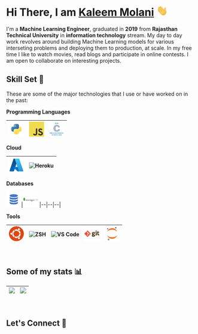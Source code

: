 
<h1>Hi There, I am <a  href="https://kaleemmolani.com/">Kaleem Molani</a> <img  src="https://raw.githubusercontent.com/ABSphreak/ABSphreak/master/gifs/Hi.gif" width="30px"></h1>

I'm a **Machine Learning Engineer**, graduated in **2019** from **Rajasthan Technical University** in **information technology** stream. My day to day work revolves around building Machine Learning models for various interseting problems and deploying them to production, at scale. In my free time I like to watch movies, read blogs and participate in online contests. I am open to collaborate on interesting projects.

## Skill Set :muscle:

These are some of the major technologies that I use or have worked on in the past:

**Programming Languages**

<img title="Python" alt="Python" width="40px" src="https://raw.githubusercontent.com/github/explore/master/topics/python/python.png" />|<img alt="JS" title="JavaScript" width="40px" src="https://raw.githubusercontent.com/github/explore/master/topics/javascript/javascript.png">|<img title="C" alt="C" width="40px" src="https://raw.githubusercontent.com/github/explore/master/topics/c/c.png">
|--|--|--|



**Cloud**

<img title="Azure" alt="Azure" width="40px" src="https://raw.githubusercontent.com/github/explore/master/topics/azure/azure.png">|<img title="Heroku" alt="Heroku" width="40px" src="https://img.icons8.com/color/48/000000/heroku.png">
|--|--|

**Databases**

<img title="SQL" alt="SQL" width="40px" src="https://raw.githubusercontent.com/github/explore/master/topics/sql/sql.png">|<img title="MongoDB" alt="MongoDB" width="40px" src="https://raw.githubusercontent.com/github/explore/master/topics/mongodb/mongodb.png">
|--|--|--|

**Tools**

<img title="Ubuntu" alt="Ubuntu" width="40px" src="https://raw.githubusercontent.com/github/explore/master/topics/ubuntu/ubuntu.png">|<img title="ZSH" alt="ZSH" width="40px" src="https://s3.amazonaws.com/ohmyzsh/oh-my-zsh-logo.png">|<img title="VS Code" alt="VS Code" width="40px" src="https://img.icons8.com/fluent/48/000000/visual-studio-code-2019.png">|<img title="git" alt="git" width="40px" src="https://raw.githubusercontent.com/github/explore/master/topics/git/git.png">|<img title="Jupyter Notebook" alt="Jupyter" width="40px" src="https://raw.githubusercontent.com/github/explore/master/topics/jupyter-notebook/jupyter-notebook.png">
|--|--|--|--|--|
<br>

## Some of my stats :bar_chart:

<img src="https://github-readme-stats.vercel.app/api?username=kaleemmolani&show_icons=true&theme=radical&include_all_commits=true">|<a href="https://stackoverflow.com/users/15969086/kaleem-molani"><img src="https://github-readme-stackoverflow.vercel.app/?userID=15969086&theme=dark" height="250"></a>
|--|--|

<br>

## Let's Connect :handshake:
<!--
<a href="https://www.linkedin.com/in/tusharmit/"><img src="https://cdn2.iconfinder.com/data/icons/social-media-2285/512/1_Linkedin_unofficial_colored_svg-128.png" width="40"></a>|<a href="https://twitter.com/techy_tushar"><img src="https://cdn2.iconfinder.com/data/icons/social-media-2285/512/1_Twitter3_colored_svg-128.png" width="40"></a>|<a href="https://www.youtube.com/channel/UCRIV6ndalc_mfIdAN_T2sgA"><img src="https://cdn2.iconfinder.com/data/icons/social-media-2285/512/1_Youtube_colored_svg-128.png" width="40"></a>|<a href="https://www.facebook.com/tusharmit"><img src="https://cdn1.iconfinder.com/data/icons/social-media-2285/512/Colored_Facebook3_svg-128.png" width="40"></a>|<a href="mailto:chiragmittal.mittal@gmail.com"><img src="https://image.flaticon.com/icons/svg/281/281769.svg" width="40"></a>|<a href="https://www.instagram.com/techy.tushar"><img src="https://cdn2.iconfinder.com/data/icons/social-media-2285/512/1_Instagram_colored_svg_1-128.png" width="40"></a>|<a href="https://www.kaggle.com/techytushar/"><img src="https://www.vectorlogo.zone/logos/kaggle/kaggle-icon.svg" width="40"></a>
|--|--|--|--|--|--|--|

### Here is a random meme for you, to make your day better
(*PS: Refresh the page to see a new meme* :wink: )

-->



